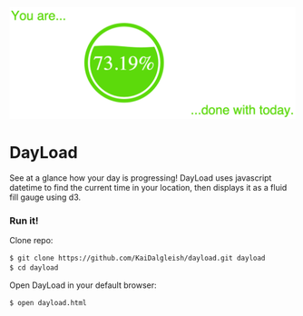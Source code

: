 ![image](screenshot.jpg)

# DayLoad

See at a glance how your day is progressing! DayLoad uses javascript datetime to find the current time in your location, then displays it as a fluid fill gauge using d3.


### Run it!

Clone repo:
```sh
$ git clone https://github.com/KaiDalgleish/dayload.git dayload
$ cd dayload
```

Open DayLoad in your default browser:
```sh
$ open dayload.html
```